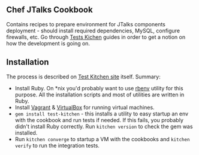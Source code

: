 Chef JTalks Cookbook
----

Contains recipes to prepare environment for JTalks components deployment - should install required dependencies, MySQL,
configure firewalls, etc. Go through [Tests Kichen](http://kitchen.ci/) guides in order to get a notion on how the
development is going on.

## Installation

The process is described on [Test Kitchen site](http://kitchen.ci/docs/getting-started/installing) itself. Summary:
- Install Ruby. On *nix you'd probably want to use [rbenv](https://github.com/sstephenson/rbenv) utility for this purpose.
 All the installation scripts and most of utilities are written in Ruby.
- Install [Vagrant](http://www.vagrantup.com/) & [VirtualBox](https://www.virtualbox.org/wiki/Downloads) for running
 virtual machines.
- `gem install test-kitchen` - this installs a utility to easy startup an env with the cookbook and run tests if needed.
 If this fails, you probably didn't install Ruby correctly. Run `kitchen version` to check the gem was installed.
- Run `kitchen converge` to startup a VM with the cookbooks and `kitchen verify` to run the integration tests.
